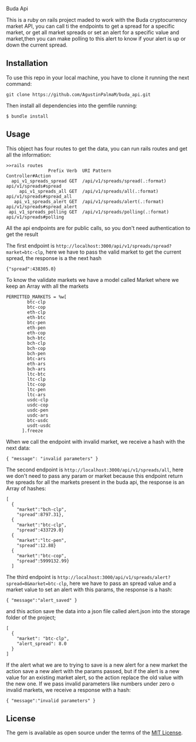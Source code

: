 Buda Api

This is a ruby on rails project maded to work with the Buda cryptocurrency market API, you can call ti the endpoints to get a spread for a specific market, or get all market spreads or set an alert for a specific value and market,then you can make polling to this alert to know if your alert is up or down the current spread.

## Installation

To use this repo in your local machine, you have to clone it running the next command:

```
git clone https://github.com/AgustinPalmaM/buda_api.git
```

Then install all dependencies into the gemfile running:

```
$ bundle install
```

## Usage

This object has four routes to get the data, you can run rails routes and get all the information:

```
>>rails routes
                Prefix Verb  URI Pattern                       Controller#Action
  api_v1_spreads_spread GET  /api/v1/spreads/spread(.:format)  api/v1/spreads#spread
     api_v1_spreads_all GET  /api/v1/spreads/all(.:format)     api/v1/spreads#spread_all
   api_v1_spreads_alert GET  /api/v1/spreads/alert(.:format)   api/v1/spreads#spread_alert
 api_v1_spreads_polling GET  /api/v1/spreads/polling(.:format) api/v1/spreads#polling
```

All the api endpoints are for public calls, so you don't need authentication to get the result

The first endpoint is ```http://localhost:3000/api/v1/spreads/spread?market=btc-clp```, here we have to pass the valid market to get the current spread, the response is a the next hash

```
{"spread":438305.0}
```
To know the validate markets we have a model called Market where we keep an Array with all the markets

```
PERMITTED_MARKETS = %w[
        btc-clp
        btc-cop
        eth-clp
        eth-btc
        btc-pen
        eth-pen
        eth-cop
        bch-btc
        bch-clp
        bch-cop
        bch-pen
        btc-ars
        eth-ars
        bch-ars
        ltc-btc
        ltc-clp
        ltc-cop
        ltc-pen
        ltc-ars
        usdc-clp
        usdc-cop
        usdc-pen
        usdc-ars
        btc-usdc
        usdt-usdc
      ].freeze
```

When we call the endpoint with invalid market, we receive a hash with the next data:

```
{ "message": "invalid parameters" }

```
The second endpoint is ```http://localhost:3000/api/v1/spreads/all```, here we don't need to pass any param or market because this endpoint return the spreads for all the markets present in the buda api, the response is an Array of hashes:

```
[
  {
    "market":"bch-clp",
    "spread":8797.31},
  {
    "market":"btc-clp",
    "spread":433729.0}
  {
    "market":"ltc-pen",
    "spread":12.88}
  {
    "market":"btc-cop",
    "spread":5999132.99}
  ]
```
The third endpoint is ```http://localhost:3000/api/v1/spreads/alert?spread=8&market=btc-clp```, here we have to pass an spread value and a market value to set an alert with this params, the response is a hash:

```
{ "message":"alert_saved" }
```

and this action save the data into a json file called alert.json into the storage folder of the project;

```
[
  {
    "market": "btc-clp",
    "alert_spread": 8.0
  }
]
```
If the alert what we are to trying to save is a new alert for a new market the action save a new alert with the params passed, but if the alert is a new value for an existing market alert, so the action replace the old value with the new one.
If we pass invalid parameters like numbers under zero o invalid markets, we receive a response with a hash:

```
{ "message":"invalid parameters" }
```





## License

The gem is available as open source under the terms of the [MIT License](https://opensource.org/licenses/MIT).